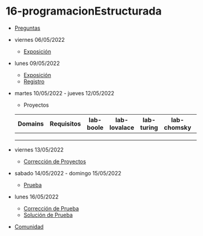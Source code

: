 # 16-programacionEstructurada

- [Preguntas](https://escuela.it/cursos/curso-recurrencia-desarrollo-software/clase/patron)
- viernes 06/05/2022
  - [Exposición](https://escuela.it/cursos/curso-recurrencia-desarrollo-software/clase/patron)
- lunes 09/05/2022
  - [Exposición](https://escuela.it/cursos/curso-recurrencia-desarrollo-software/clase/patron)
  - [Registro](https://forms.gle/pA2QvsW32P4KtTD77)
- martes 10/05/2022 - jueves 12/05/2022
  - Proyectos
  
  |Domains|Requisitos|lab-boole|lab-lovalace|lab-turing|lab-chomsky|lab-bernersLee|
  |-------|----------|---------|------------|----------|-----------|--------------|
  |       |          |         |            |          |           |              |
  |       |          |         |            |          |           |              |
  |       |          |         |            |          |           |              |
- viernes 13/05/2022
  - [Corrección de Proyectos](https://escuela.it/cursos/curso-recurrencia-desarrollo-software/clase/patron)
- sabado 14/05/2022 - domingo 15/05/2022
  - [Prueba](https://forms.gle/hB9UJoN2PYiexctH8)
- lunes 16/05/2022
  - [Corrección de Prueba](https://escuela.it/cursos/curso-recurrencia-desarrollo-software/clase/patron)
  - [Solución de Prueba](https://docs.google.com/spreadsheets/d/1Uwtqa5VdD5wK2X7eLgkS6_th16aPnsW8pa5Ft2TyLPo/edit#gid=0)
- [Comunidad](https://escuela.it/)
